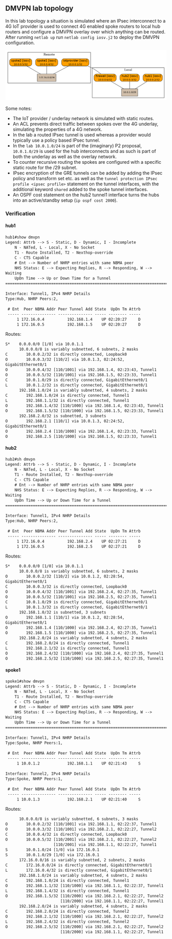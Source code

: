 ## DMVPN lab topology
In this lab topology a situation is simulated where an IPsec interconnect to a 4G IoT provider is used to connect 4G enabled spoke routers to local hub routers and configure a DMVPN overlay over which anything can be routed. After running `netlab up` run `netlab config iosv.j2` to deploy the DMVPN configuration.

![DMVPN topology](dmvpn.png)

Some notes:
- The IoT provider / underlay network is simulated with static routes.
- An ACL prevents direct traffic between spokes over the 4G underlay, simulating the properties of a 4G network.
- In the lab a routed IPsec tunnel is used whereas a provider would typically use a policy based IPsec tunnel. 
- In the `lab 10.0.1.0/24` is part of the (imaginary) P2 proposal, `10.0.1.0/29` is used for the hub interconnects and as such is part of both the underlay as well as the overlay network. 
- To counter recursive routing the spokes are configured with a specific static route for the /29 subnet.
- IPsec encryption of the GRE tunnels can be added by adding the IPsec policy and transform set etc. as well as the `tunnel protection IPsec profile <ipsec profile>` statement on the tunnel interfaces, with the additional keyword `shared` added to the spoke tunnel interfaces.
- An OSPF cost statement on the hub2 tunnel1 interface turns the hubs into an active/standby setup (`ip ospf cost 2000`).

### Verification
#### hub1
```
hub1#show dmvpn
Legend: Attrb --> S - Static, D - Dynamic, I - Incomplete
	N - NATed, L - Local, X - No Socket
	T1 - Route Installed, T2 - Nexthop-override
	C - CTS Capable
	# Ent --> Number of NHRP entries with same NBMA peer
	NHS Status: E --> Expecting Replies, R --> Responding, W --> Waiting
	UpDn Time --> Up or Down Time for a Tunnel
==========================================================================

Interface: Tunnel1, IPv4 NHRP Details 
Type:Hub, NHRP Peers:2, 

 # Ent  Peer NBMA Addr Peer Tunnel Add State  UpDn Tm Attrb
 ----- --------------- --------------- ----- -------- -----
     1 172.16.0.4          192.168.1.4    UP 02:20:27     D
     1 172.16.0.5          192.168.1.5    UP 02:20:27     D

```
Routes:
```
S*    0.0.0.0/0 [1/0] via 10.0.1.1
      10.0.0.0/8 is variably subnetted, 6 subnets, 2 masks
C        10.0.0.2/32 is directly connected, Loopback0
O        10.0.0.3/32 [110/2] via 10.0.1.3, 02:24:52, GigabitEthernet0/1
O        10.0.0.4/32 [110/1001] via 192.168.1.4, 02:23:43, Tunnel1
O        10.0.0.5/32 [110/1001] via 192.168.1.5, 02:23:33, Tunnel1
C        10.0.1.0/29 is directly connected, GigabitEthernet0/1
L        10.0.1.2/32 is directly connected, GigabitEthernet0/1
      192.168.1.0/24 is variably subnetted, 4 subnets, 2 masks
C        192.168.1.0/24 is directly connected, Tunnel1
L        192.168.1.1/32 is directly connected, Tunnel1
O        192.168.1.4/32 [110/1000] via 192.168.1.4, 02:23:43, Tunnel1
O        192.168.1.5/32 [110/1000] via 192.168.1.5, 02:23:33, Tunnel1
      192.168.2.0/32 is subnetted, 3 subnets
O        192.168.2.1 [110/1] via 10.0.1.3, 02:24:52, GigabitEthernet0/1
O        192.168.2.4 [110/1000] via 192.168.1.4, 02:23:33, Tunnel1
O        192.168.2.5 [110/1000] via 192.168.1.5, 02:23:33, Tunnel1
```
#### hub2
```
hub2#sh dmvpn 
Legend: Attrb --> S - Static, D - Dynamic, I - Incomplete
	N - NATed, L - Local, X - No Socket
	T1 - Route Installed, T2 - Nexthop-override
	C - CTS Capable
	# Ent --> Number of NHRP entries with same NBMA peer
	NHS Status: E --> Expecting Replies, R --> Responding, W --> Waiting
	UpDn Time --> Up or Down Time for a Tunnel
==========================================================================

Interface: Tunnel1, IPv4 NHRP Details 
Type:Hub, NHRP Peers:2, 

 # Ent  Peer NBMA Addr Peer Tunnel Add State  UpDn Tm Attrb
 ----- --------------- --------------- ----- -------- -----
     1 172.16.0.4          192.168.2.4    UP 02:27:21     D
     1 172.16.0.5          192.168.2.5    UP 02:27:21     D

```
Routes:
```
S*    0.0.0.0/0 [1/0] via 10.0.1.1
      10.0.0.0/8 is variably subnetted, 6 subnets, 2 masks
O        10.0.0.2/32 [110/2] via 10.0.1.2, 02:28:54, GigabitEthernet0/1
C        10.0.0.3/32 is directly connected, Loopback0
O        10.0.0.4/32 [110/1001] via 192.168.2.4, 02:27:35, Tunnel1
O        10.0.0.5/32 [110/1001] via 192.168.2.5, 02:27:35, Tunnel1
C        10.0.1.0/29 is directly connected, GigabitEthernet0/1
L        10.0.1.3/32 is directly connected, GigabitEthernet0/1
      192.168.1.0/32 is subnetted, 3 subnets
O        192.168.1.1 [110/1] via 10.0.1.2, 02:28:54, GigabitEthernet0/1
O        192.168.1.4 [110/1000] via 192.168.2.4, 02:27:35, Tunnel1
O        192.168.1.5 [110/1000] via 192.168.2.5, 02:27:35, Tunnel1
      192.168.2.0/24 is variably subnetted, 4 subnets, 2 masks
C        192.168.2.0/24 is directly connected, Tunnel1
L        192.168.2.1/32 is directly connected, Tunnel1
O        192.168.2.4/32 [110/1000] via 192.168.2.4, 02:27:35, Tunnel1
O        192.168.2.5/32 [110/1000] via 192.168.2.5, 02:27:35, Tunnel1

```
#### spoke1
```
spoke1#show dmvpn
Legend: Attrb --> S - Static, D - Dynamic, I - Incomplete
	N - NATed, L - Local, X - No Socket
	T1 - Route Installed, T2 - Nexthop-override
	C - CTS Capable
	# Ent --> Number of NHRP entries with same NBMA peer
	NHS Status: E --> Expecting Replies, R --> Responding, W --> Waiting
	UpDn Time --> Up or Down Time for a Tunnel
==========================================================================

Interface: Tunnel1, IPv4 NHRP Details 
Type:Spoke, NHRP Peers:1, 

 # Ent  Peer NBMA Addr Peer Tunnel Add State  UpDn Tm Attrb
 ----- --------------- --------------- ----- -------- -----
     1 10.0.1.2            192.168.1.1    UP 02:21:43     S

Interface: Tunnel2, IPv4 NHRP Details 
Type:Spoke, NHRP Peers:1, 

 # Ent  Peer NBMA Addr Peer Tunnel Add State  UpDn Tm Attrb
 ----- --------------- --------------- ----- -------- -----
     1 10.0.1.3            192.168.2.1    UP 02:21:40     S
```
Routes:
```
      10.0.0.0/8 is variably subnetted, 6 subnets, 3 masks
O        10.0.0.2/32 [110/1001] via 192.168.1.1, 02:22:37, Tunnel1
O        10.0.0.3/32 [110/1001] via 192.168.2.1, 02:22:27, Tunnel2
C        10.0.0.4/32 is directly connected, Loopback0
O        10.0.0.5/32 [110/2001] via 192.168.2.1, 02:22:27, Tunnel2
                     [110/2001] via 192.168.1.1, 02:22:27, Tunnel1
S        10.0.1.0/24 [1/0] via 172.16.0.1
S        10.0.1.0/29 [1/0] via 172.16.0.1
      172.16.0.0/16 is variably subnetted, 2 subnets, 2 masks
C        172.16.0.0/24 is directly connected, GigabitEthernet0/1
L        172.16.0.4/32 is directly connected, GigabitEthernet0/1
      192.168.1.0/24 is variably subnetted, 4 subnets, 2 masks
C        192.168.1.0/24 is directly connected, Tunnel1
O        192.168.1.1/32 [110/1000] via 192.168.1.1, 02:22:37, Tunnel1
L        192.168.1.4/32 is directly connected, Tunnel1
O        192.168.1.5/32 [110/2000] via 192.168.2.1, 02:22:27, Tunnel2
                        [110/2000] via 192.168.1.1, 02:22:27, Tunnel1
      192.168.2.0/24 is variably subnetted, 4 subnets, 2 masks
C        192.168.2.0/24 is directly connected, Tunnel2
O        192.168.2.1/32 [110/1000] via 192.168.2.1, 02:22:27, Tunnel2
L        192.168.2.4/32 is directly connected, Tunnel2
O        192.168.2.5/32 [110/2000] via 192.168.2.1, 02:22:27, Tunnel2
                        [110/2000] via 192.168.1.1, 02:22:27, Tunnel1

```

